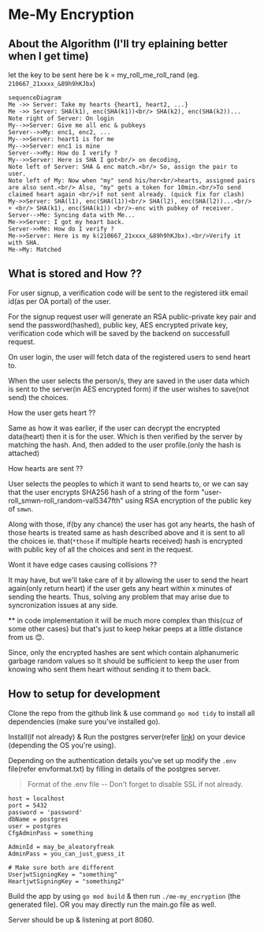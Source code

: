 # Me-My Encryption

## About the Algorithm (I'll try eplaining better when I get time)

let the key to be sent here be 
k = my_roll_me_roll_rand (eg. `210667_21xxxx_&89h9hKJbx`)
```mermaid
sequenceDiagram
Me ->> Server: Take my hearts {heart1, heart2, ...}
Me ->> Server: SHA(k1), enc(SHA(k1))<br/> SHA(k2), enc(SHA(k2))...
Note right of Server: On login
My-->>Server: Give me all enc & pubkeys
Server-->>My: enc1, enc2, ...
My-->>Server: heart1 is for me
My-->>Server: enc1 is mine
Server-->>My: How do I verify ?
My-->>Server: Here is SHA I got<br/> on decoding,
Note left of Server: SHA & enc match.<br/> So, assign the pair to user.
Note left of My: Now when "my" send his/her<br/>hearts, assigned pairs are also sent.<br/> Also, "my" gets a token for 10min.<br/>To send claimed heart again <br/>if not sent already. (quick fix for clash)
My->>Server: SHA(l1), enc(SHA(l1))<br/> SHA(l2), enc(SHA(l2))...<br/> + <br/> SHA(k1), enc(SHA(k1)) <br/>-enc with pubkey of receiver.
Server-->Me: Syncing data with Me...
Me->>Server: I got my heart back.
Server->>Me: How do I verify ?
Me->>Server: Here is my k(210667_21xxxx_&89h9hKJbx).<br/>Verify it with SHA.
Me->My: Matched
 ```
## What is stored and How ??

For user signup, a verification code will be sent to the registered iitk email id(as per OA portal) of the user. 

For the signup request user will generate an RSA public-private key pair and send the password(hashed), public key, AES encrypted private key, verification code which will be saved by the backend on successfull request.

On user login, the user will fetch data of the registered users to send heart to. 

When the user selects the person/s, they are saved in the user data which is sent to the server(in AES encrypted form) if the user wishes to save(not send) the choices.


How the user gets heart ?? 

Same as how it was earlier, if the user can decrypt the encrypted data(heart) then it is for the user. Which is then verified by the server by matching the hash. And, then added to the user profile.(only the hash is attached) 

How hearts are sent ??

User selects the peoples to which it want to send hearts to, or we can say that the user encrypts SHA256 hash of a string of the form "user-roll_smwn-roll_random-val5347fth" using RSA encryption of the public key of `smwn`.

Along with those, if(by any chance) the user has got any hearts, the hash of those hearts is treated same as hash described above and it is sent to all the choices ie. that(`*those` if multiple hearts received) hash is encrypted with public key of all the choices and sent in the request.

Wont it have edge cases causing collisions ??

It may have, but we'll take care of it by allowing the user to send the heart again(only return heart) if the user gets any heart within x minutes of sending the hearts. Thus, solving any problem that may arise due to syncronization issues at any side.

** in code implementation it will be much more complex than this(cuz of some other cases) but that's just to keep hekar peeps at a little distance from us 😊.

Since, only the encrypted hashes are sent which contain alphanumeric garbage random values so It should be sufficient to keep the user from knowing who sent them heart without sending it to them back.   

## How to setup for development

Clone the repo from the github link & use command `go mod tidy` to install all dependencies (make sure you've installed go).

Install(if not already) & Run the postgres server(refer [link](https://www.postgresql.org/download/)) on your device (depending the OS you're using).

Depending on the authentication details you've set up modify the `.env` file(refer envformat.txt) by filling in details of the postgres server.

> Format of the .env file -- Don't forget to disable SSL if not already.
```
host = localhost
port = 5432
password = 'password'
dbName = postgres
user = postgres
CfgAdminPass = something

AdminId = may_be_aleatoryfreak
AdminPass = you_can_just_guess_it

# Make sure both are different
UserjwtSigningKey = "something"
HeartjwtSigningKey = "something2"
``` 

Build the app by using `go mod build` & then run `./me-my_encryption` (the generated file).
OR you may directly run the main.go file as well.

Server should be up & listening at port 8080.